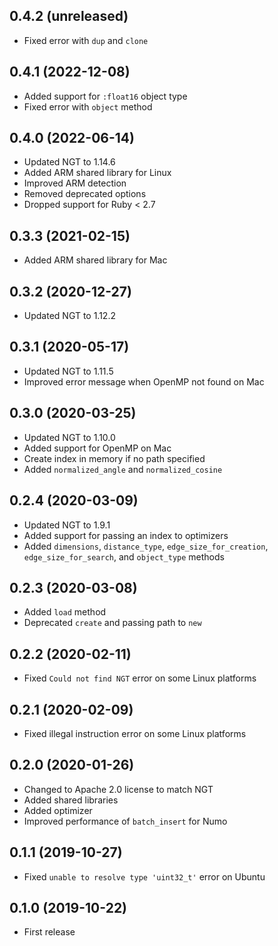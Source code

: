 ## 0.4.2 (unreleased)

- Fixed error with `dup` and `clone`

## 0.4.1 (2022-12-08)

- Added support for `:float16` object type
- Fixed error with `object` method

## 0.4.0 (2022-06-14)

- Updated NGT to 1.14.6
- Added ARM shared library for Linux
- Improved ARM detection
- Removed deprecated options
- Dropped support for Ruby < 2.7

## 0.3.3 (2021-02-15)

- Added ARM shared library for Mac

## 0.3.2 (2020-12-27)

- Updated NGT to 1.12.2

## 0.3.1 (2020-05-17)

- Updated NGT to 1.11.5
- Improved error message when OpenMP not found on Mac

## 0.3.0 (2020-03-25)

- Updated NGT to 1.10.0
- Added support for OpenMP on Mac
- Create index in memory if no path specified
- Added `normalized_angle` and `normalized_cosine`

## 0.2.4 (2020-03-09)

- Updated NGT to 1.9.1
- Added support for passing an index to optimizers
- Added `dimensions`, `distance_type`, `edge_size_for_creation`, `edge_size_for_search`, and `object_type` methods

## 0.2.3 (2020-03-08)

- Added `load` method
- Deprecated `create` and passing path to `new`

## 0.2.2 (2020-02-11)

- Fixed `Could not find NGT` error on some Linux platforms

## 0.2.1 (2020-02-09)

- Fixed illegal instruction error on some Linux platforms

## 0.2.0 (2020-01-26)

- Changed to Apache 2.0 license to match NGT
- Added shared libraries
- Added optimizer
- Improved performance of `batch_insert` for Numo

## 0.1.1 (2019-10-27)

- Fixed `unable to resolve type 'uint32_t'` error on Ubuntu

## 0.1.0 (2019-10-22)

- First release
